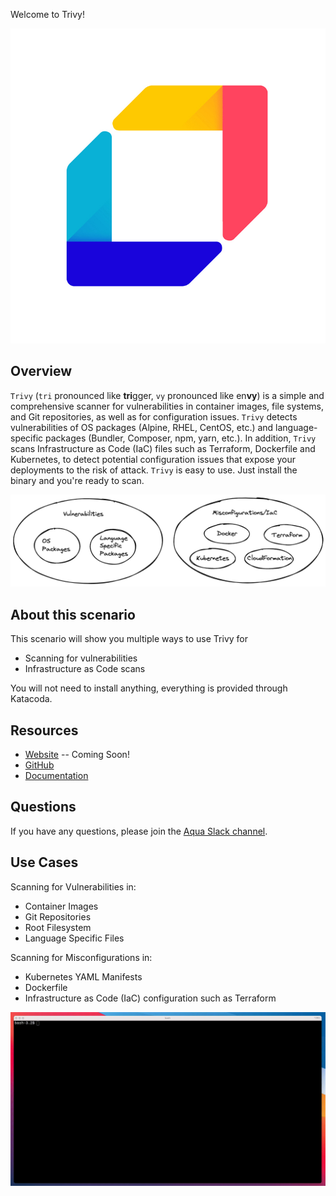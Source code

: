 Welcome to Trivy!

![Trivy overview](./assets/images/trivy-logo.png)

## Overview

`Trivy` (`tri` pronounced like **tri**gger, `vy` pronounced like en**vy**) is a simple and comprehensive scanner for vulnerabilities in container images, file systems, and Git repositories, as well as for configuration issues.
`Trivy` detects vulnerabilities of OS packages (Alpine, RHEL, CentOS, etc.) and language-specific packages (Bundler, Composer, npm, yarn, etc.).
In addition, `Trivy` scans Infrastructure as Code (IaC) files such as Terraform, Dockerfile and Kubernetes, to detect potential configuration issues that expose your deployments to the risk of attack.
`Trivy` is easy to use. Just install the binary and you're ready to scan.

![Trivy overview](./assets/images/Trivy.png)

## About this scenario

This scenario will show you multiple ways to use Trivy for

* Scanning for vulnerabilities
* Infrastructure as Code scans

You will not need to install anything, everything is provided through Katacoda.

## Resources

* [Website]() -- Coming Soon!
* [GitHub](https://github.com/aquasecurity/trivy)
* [Documentation](https://aquasecurity.github.io/trivy/)

## Questions

If you have any questions, please join the [Aqua Slack channel](https://slack.aquasec.com/). 

## Use Cases

Scanning for Vulnerabilities in:
* Container Images
* Git Repositories
* Root Filesystem
* Language Specific Files

Scanning for Misconfigurations in:
* Kubernetes YAML Manifests
* Dockerfile
* Infrastructure as Code (IaC) configuration such as Terraform
 

![Trivy overview](./assets/images/vuln-demo.gif)

